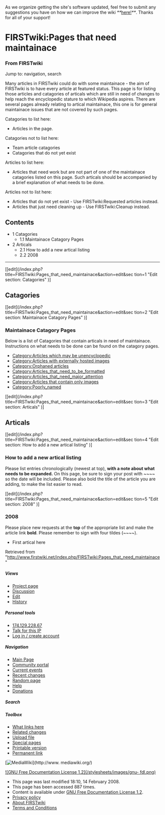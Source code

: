 As we organize getting the site's software updated, feel free to submit any
suggestions you have on how we can improve the wiki
_**_[here!](/index.php/User:Hallry/Suggestions "User:Hallry/Suggestions"
)_**_. Thanks for all of your support!

# FIRSTwiki:Pages that need maintainace

### From FIRSTwiki

Jump to: navigation, search

Many articles in FIRSTwiki could do with some maintainace - the aim of
FIRSTwiki is to have every article at featured status. This page is for
listing those articles and catagories of articals which are still in need of
changes to help reach the encyclopedic stature to which Wikipedia aspires.
There are several pages already relating to artical maintainace, this one is
for general maintainace issues that are not covered by such pages.

  
Catagories to list here:

  * Articles in the page. 

  
Catagories not to list here:

  * Team article catagories 
  * Catagories that do not yet exist 

  
Articles to list here:

  * Articles that need work but are not part of one of the maintainace catagories listed on this page. Such articals should be accompanied by a brief explanation of what needs to be done. 

Articles not to list here:

  * Articles that do not yet exist - Use FIRSTwiki:Requested articles instead. 
  * Articles that just need cleaning up - Use FIRSTwiki:Cleanup instead. 

  

## Contents

  * 1 Catagories
    * 1.1 Maintainace Catagory Pages
  * 2 Articals
    * 2.1 How to add a new artical listing
    * 2.2 2008  
---  
  
[[edit](/index.php?title=FIRSTwiki:Pages_that_need_maintainace&action=edit&sec
tion=1 "Edit section: Catagories" )]

## Catagories

[[edit](/index.php?title=FIRSTwiki:Pages_that_need_maintainace&action=edit&sec
tion=2 "Edit section: Maintainace Catagory Pages" )]

### Maintainace Catagory Pages

Below is a list of Catagories that contain articals in need of maintainace.
Instructions on what needs to be done can be found on the catagory pages.

  * [Category:Articles which may be unencyclopedic](/index.php/Category:Articles_which_may_be_unencyclopedic "Category:Articles which may be unencyclopedic" )
  * [Category:Articles with externally hosted images](/index.php/Category:Articles_with_externally_hosted_images "Category:Articles with externally hosted images" )
  * [Category:Orphaned articles](/index.php/Category:Orphaned_articles "Category:Orphaned articles" )
  * [Category:Articles_that_need_to_be_formatted](/index.php/Category:Articles_that_need_to_be_formatted "Category:Articles that need to be formatted" )
  * [Category:Articles_that_need_major_attention](/index.php/Category:Articles_that_need_major_attention "Category:Articles that need major attention" )
  * [Category:Articles that contain only images](/index.php/Category:Articles_that_contain_only_images "Category:Articles that contain only images" )
  * [Category:Poorly_named](/index.php/Category:Poorly_named "Category:Poorly named" )

  

[[edit](/index.php?title=FIRSTwiki:Pages_that_need_maintainace&action=edit&sec
tion=3 "Edit section: Articals" )]

## Articals

[[edit](/index.php?title=FIRSTwiki:Pages_that_need_maintainace&action=edit&sec
tion=4 "Edit section: How to add a new artical listing" )]

### How to add a new artical listing

Please list entries chronologically (newest at top), **with a note about what
needs to be expanded.** On this page, be sure to sign your post with ~~~~ so
the date will be included. Please also bold the title of the article you are
adding, to make the list easier to read.

  

[[edit](/index.php?title=FIRSTwiki:Pages_that_need_maintainace&action=edit&sec
tion=5 "Edit section: 2008" )]

### 2008

Please place new requests at the **top** of the appropriate list and make the
article link **bold**. Please remember to sign with four tildes (~~~~).

  

  * First artical here 

Retrieved from
"<http://www.firstwiki.net/index.php/FIRSTwiki:Pages_that_need_maintainace>"

##### Views

  * [Project page](/index.php/FIRSTwiki:Pages_that_need_maintainace)
  * [Discussion](/index.php?title=FIRSTwiki_talk:Pages_that_need_maintainace&action=edit)
  * [Edit](/index.php?title=FIRSTwiki:Pages_that_need_maintainace&action=edit)
  * [History](/index.php?title=FIRSTwiki:Pages_that_need_maintainace&action=history)

##### Personal tools

  * [174.129.228.67](/index.php/User:174.129.228.67)
  * [Talk for this IP](/index.php/User_talk:174.129.228.67)
  * [Log in / create account](/index.php?title=Special:Userlogin&returnto=FIRSTwiki:Pages_that_need_maintainace)

[](/index.php/Main_Page "Main Page" )

##### Navigation

  * [Main Page](/index.php/Main_Page)
  * [Community portal](/index.php/FIRSTwiki:Community_portal)
  * [Current events](/index.php/Current_events)
  * [Recent changes](/index.php/Special:Recentchanges)
  * [Random page](/index.php/Special:Random)
  * [Help](/index.php/FIRSTwiki:Help)
  * [Donations](/index.php/FIRSTwiki:Site_support)

##### Search



##### Toolbox

  * [What links here](/index.php/Special:Whatlinkshere/FIRSTwiki:Pages_that_need_maintainace)
  * [Related changes](/index.php/Special:Recentchangeslinked/FIRSTwiki:Pages_that_need_maintainace)
  * [Upload file](/index.php/Special:Upload)
  * [Special pages](/index.php/Special:Specialpages)
  * [Printable version](/index.php?title=FIRSTwiki:Pages_that_need_maintainace&printable=yes)
  * [Permanent link](/index.php?title=FIRSTwiki:Pages_that_need_maintainace&oldid=65928)

[![MediaWiki](/skins/common/images/poweredby_mediawiki_88x31.png)](http://www.
mediawiki.org/)

[![GNU Free Documentation License 1.2](/stylesheets/images/gnu-
fdl.png)](http://www.gnu.org/copyleft/fdl.html)

  * This page was last modified 18:10, 14 February 2008.
  * This page has been accessed 887 times.
  * Content is available under [GNU Free Documentation License 1.2](http://www.gnu.org/copyleft/fdl.html "http://www.gnu.org/copyleft/fdl.html" ).
  * [Privacy policy](/index.php/FIRSTwiki:Privacy_policy "FIRSTwiki:Privacy policy" )
  * [About FIRSTwiki](/index.php/FIRSTwiki:About "FIRSTwiki:About" )
  * [Terms and Conditions](/index.php/FIRSTwiki:Terms_and_conditions "FIRSTwiki:Terms and conditions" )

